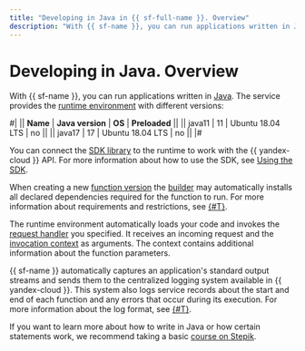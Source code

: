 ```yaml
---
title: "Developing in Java in {{ sf-full-name }}. Overview"
description: "With {{ sf-name }}, you can run applications written in Java. The service provides the runtime environment with Java 11 and Ubuntu 18.04 LTS."
---
```


# Developing in Java. Overview

With {{ sf-name }}, you can run applications written in [Java](https://docs.oracle.com/en/java/javase/11/docs/api/index.html). The service provides the [runtime environment](../../concepts/runtime/index.md) with different versions:

#|
|| **Name** | **Java version** | **OS** | **Preloaded** ||
|| java11 | 11 | Ubuntu 18.04 LTS | no ||
|| java17 | 17 | Ubuntu 18.04 LTS | no ||
|#


You can connect the [SDK library](https://github.com/yandex-cloud/java-sdk) to the runtime to work with the {{ yandex-cloud }} API. For more information about how to use the SDK, see [Using the SDK](sdk.md).


When creating a new [function version](../../concepts/function.md#version) the [builder](../../concepts/builder.md) may automatically installs all declared dependencies required for the function to run. For more information about requirements and restrictions, see [{#T}](dependencies.md).

The runtime environment automatically loads your code and invokes the [request handler](handler.md) you specified. It receives an incoming request and the [invocation context](context.md) as arguments. The context contains additional information about the function parameters.

{{ sf-name }} automatically captures an application's standard output streams and sends them to the centralized logging system available in {{ yandex-cloud }}. This system also logs service records about the start and end of each function and any errors that occur during its execution. For more information about the log format, see [{#T}](logging.md).

If you want to learn more about how to write in Java or how certain statements work, we recommend taking a basic [course on Stepik](https://stepik.org/course/187/promo).

